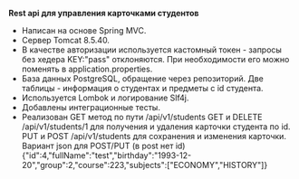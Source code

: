 **Rest api для управления карточками студентов**

- Написан на основе Spring MVC.
- Сервер Tomcat 8.5.40.
- В качестве авторизации используется кастомный токен - запросы без хедера KEY:"pass" отклоняются.
При необходимости его можно поменять в application.properties.
- База данных PostgreSQL, обращение через репозиторий.
Две таблицы - информация о студентах и предметы с id студента. 
- Используется Lombok и логирование Slf4j.
- Добавлены интеграционные тесты.
- Реализован GET метод по пути /api/v1/students
GET и DELETE /api/v1/students/1 для получения и удаления карточки студента по id.
PUT и POST /api/v1/students для сохранения и изменения карточки. Вариант json для POST/PUT (в post нет id)
{"id":4,"fullName":"test","birthday":"1993-12-20","group":2,"course":223,"subjects":["ECONOMY","HISTORY"]}
